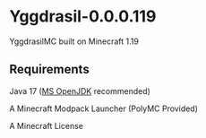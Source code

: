 # Yggdrasil-0.0.0.119

YggdrasilMC built on Minecraft 1.19

## Requirements

Java 17 ([MS OpenJDK](https://docs.microsoft.com/en-us/java/openjdk/download) recommended)

A Minecraft Modpack Launcher (PolyMC Provided)

A Minecraft License
